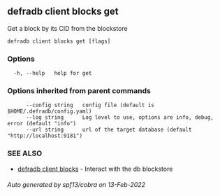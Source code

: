 ## defradb client blocks get

Get a block by its CID from the blockstore

```
defradb client blocks get [flags]
```

### Options

```
  -h, --help   help for get
```

### Options inherited from parent commands

```
      --config string   config file (default is $HOME/.defradb/config.yaml)
      --log string      Log level to use, options are info, debug, error (default "info")
      --url string      url of the target database (default "http://localhost:9181")
```

### SEE ALSO

* [defradb client blocks](defradb_client_blocks.md)	 - Interact with the db blockstore

###### Auto generated by spf13/cobra on 13-Feb-2022
